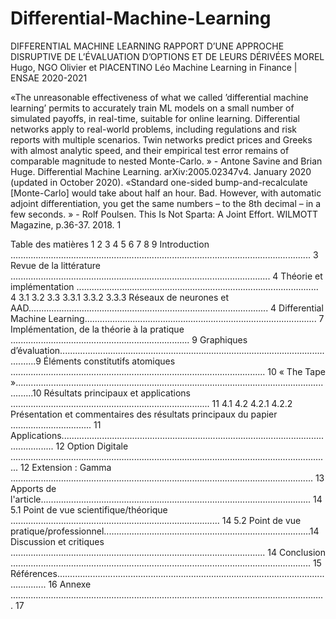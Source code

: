 # Differential-Machine-Learning

DIFFERENTIAL MACHINE LEARNING
RAPPORT D’UNE APPROCHE DISRUPTIVE DE L’ÉVALUATION D’OPTIONS ET DE LEURS DÉRIVÉES
MOREL Hugo, NGO Olivier et PIACENTINO Léo Machine Learning in Finance | ENSAE 2020-2021
 
 «The unreasonable effectiveness of what we called ’differential machine learning’ permits to accurately train ML models on a small number of simulated payoffs, in real-time, suitable for online learning. Differential networks apply to real-world problems, including regulations and risk reports with multiple scenarios. Twin networks predict prices and Greeks with almost analytic speed, and their empirical test error remains of comparable magnitude to nested Monte-Carlo. » - Antone Savine and Brian Huge. Differential Machine Learning. arXiv:2005.02347v4. January 2020 (updated in October 2020).
«Standard one-sided bump-and-recalculate [Monte-Carlo] would take about half an hour. Bad. However, with automatic adjoint differentiation, you get the same numbers – to the 8th decimal – in a few seconds. » - Rolf Poulsen. This Is Not Sparta: A Joint Effort. WILMOTT Magazine, p.36-37. 2018.
 1

Table des matières
1 2 3
4
5
6 7 8 9
Introduction ....................................................................................................................... 3 Revue de la littérature ....................................................................................................... 4 Théorie et implémentation ................................................................................................ 4
3.1
3.2
3.3
3.3.1 3.3.2 3.3.3
Réseaux de neurones et AAD............................................................................................... 4
Differential Machine Learning............................................................................................ 7
Implémentation, de la théorie à la pratique ....................................................................... 9
Graphiques d’évaluation...................................................................................................................9 Éléments constitutifs atomiques ..................................................................................................... 10 « The Tape »...................................................................................................................................10
Résultats principaux et applications ............................................................................... 11
4.1
4.2
4.2.1 4.2.2
Présentation et commentaires des résultats principaux du papier ................................ 11
Applications......................................................................................................................... 12
Option Digitale ............................................................................................................................... 12 Extension : Gamma ........................................................................................................................ 13
Apports de l'article........................................................................................................... 14
5.1 Point de vue scientifique/théorique ................................................................................... 14
5.2 Point de vue pratique/professionnel..................................................................................14
Discussion et critiques ..................................................................................................... 14 Conclusion ....................................................................................................................... 15 Références........................................................................................................................ 16 Annexe ............................................................................................................................. 17
